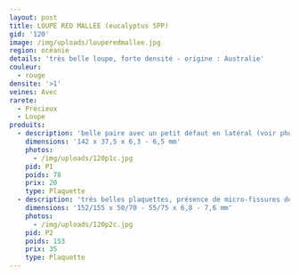 ```yaml
---
layout: post
title: LOUPE RED MALLEE (eucalyptus SPP)
gid: '120'
image: /img/uploads/louperedmallee.jpg
region: océanie
details: 'très belle loupe, forte densité - origine : Australie'
couleur:
  - rouge
densite: '>1'
veines: Avec
rarete:
  - Précieux
  - Loupe
produits:
  - description: 'belle paire avec un petit défaut en latéral (voir photo) - densité 1,14'
    dimensions: '142 x 37,5 x 6,3 - 6,5 mm'
    photos:
      - /img/uploads/120p1c.jpg
    pid: P1
    poids: 78
    prix: 20
    type: Plaquette
  - description: 'très belles plaquettes, présence de micro-fissures de loupe - densité 1,07'
    dimensions: '152/155 x 50/70 - 55/75 x 6,8 - 7,6 mm'
    photos:
      - /img/uploads/120p2c.jpg
    pid: P2
    poids: 153
    prix: 35
    type: Plaquette
---
```


